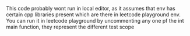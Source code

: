 This code probably wont run in local editor, as it assumes that env has certain cpp libraries present which are there in leetcode playground env. You can run it in leetcode playground by uncommenting any one pf the int main function, they represent the different test scope
